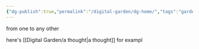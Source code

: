 ```yaml
---
{"dg-publish":true,"permalink":"/digital-garden/dg-home/","tags":"gardenEntry","dgHomeLink":false,"dgPassFrontmatter":false}
---
```


from one to any other

here's [[Digital Garden/a thought|a thought]] for exampl